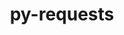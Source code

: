 ---
title: "py-requests"
layout: cache
categories: [package, develop-2024-08-04]
meta: {"versions": ["2.32.2"], "compilers": ["apple-clang@=15.0.0", "cce@=15.0.1", "gcc@=11.1.0", "gcc@=11.4.0", "gcc@=7.3.1", "gcc@=9.4.0", "oneapi@=2024.2.0"], "oss": ["amzn2", "rhel8", "ubuntu20.04", "ubuntu22.04", "ventura"], "platforms": ["darwin", "linux"], "targets": ["aarch64", "neoverse_n1", "neoverse_v1", "neoverse_v2", "ppc64le", "x86_64_v3", "zen4"], "stacks": ["aws-isc", "aws-isc-aarch64", "data-vis-sdk", "e4s-cray-rhel", "e4s-neoverse-v2", "e4s-neoverse_v1", "e4s-oneapi", "e4s-power", "ml-darwin-aarch64-mps", "ml-linux-x86_64-cpu", "ml-linux-x86_64-cuda", "ml-linux-x86_64-rocm", "root"], "num_specs": 26, "num_specs_by_stack": {"ml-darwin-aarch64-mps": 3, "root": 26, "aws-isc-aarch64": 2, "aws-isc": 1, "e4s-cray-rhel": 1, "e4s-power": 2, "data-vis-sdk": 2, "e4s-neoverse_v1": 3, "e4s-neoverse-v2": 2, "ml-linux-x86_64-cpu": 4, "ml-linux-x86_64-cuda": 4, "ml-linux-x86_64-rocm": 3, "e4s-oneapi": 2}}
spec_details: [{"hash": "a4zfibdxown3fnv7hqixbzpnqlvg5qzi", "compiler": "apple-clang@=15.0.0", "versions": ["2.32.2"], "os": "ventura", "platform": "darwin", "target": "aarch64", "variants": ["build_system=python_pip", "~socks"], "stacks": ["ml-darwin-aarch64-mps", "root"], "size": "-", "tarball": "https://binaries.spack.io/releases/develop-2024-08-04/build_cache/darwin-ventura-aarch64/apple-clang-15.0.0/py-requests-2.32.2/darwin-ventura-aarch64-apple-clang-15.0.0-py-requests-2.32.2-a4zfibdxown3fnv7hqixbzpnqlvg5qzi.spack"}, {"hash": "xcjg7tcuow7weaj3gkikorr2t26ggi53", "compiler": "apple-clang@=15.0.0", "versions": ["2.32.2"], "os": "ventura", "platform": "darwin", "target": "aarch64", "variants": ["build_system=python_pip", "~socks"], "stacks": ["ml-darwin-aarch64-mps", "root"], "size": "-", "tarball": "https://binaries.spack.io/releases/develop-2024-08-04/build_cache/darwin-ventura-aarch64/apple-clang-15.0.0/py-requests-2.32.2/darwin-ventura-aarch64-apple-clang-15.0.0-py-requests-2.32.2-xcjg7tcuow7weaj3gkikorr2t26ggi53.spack"}, {"hash": "siydr74xu6lf265xaony57zwglj4mgit", "compiler": "apple-clang@=15.0.0", "versions": ["2.32.2"], "os": "ventura", "platform": "darwin", "target": "aarch64", "variants": ["build_system=python_pip", "~socks"], "stacks": ["ml-darwin-aarch64-mps", "root"], "size": "-", "tarball": "https://binaries.spack.io/releases/develop-2024-08-04/build_cache/darwin-ventura-aarch64/apple-clang-15.0.0/py-requests-2.32.2/darwin-ventura-aarch64-apple-clang-15.0.0-py-requests-2.32.2-siydr74xu6lf265xaony57zwglj4mgit.spack"}, {"hash": "3rwutxba3zlevgqnga2qk4abvb67uink", "compiler": "gcc@=7.3.1", "versions": ["2.32.2"], "os": "amzn2", "platform": "linux", "target": "aarch64", "variants": ["build_system=python_pip", "~socks"], "stacks": ["aws-isc-aarch64", "root"], "size": "-", "tarball": "https://binaries.spack.io/releases/develop-2024-08-04/build_cache/linux-amzn2-aarch64/gcc-7.3.1/py-requests-2.32.2/linux-amzn2-aarch64-gcc-7.3.1-py-requests-2.32.2-3rwutxba3zlevgqnga2qk4abvb67uink.spack"}, {"hash": "qepbvlksdqz26kgs3uip6adu2rwovpvb", "compiler": "gcc@=7.3.1", "versions": ["2.32.2"], "os": "amzn2", "platform": "linux", "target": "neoverse_n1", "variants": ["build_system=python_pip", "~socks"], "stacks": ["aws-isc-aarch64", "root"], "size": "-", "tarball": "https://binaries.spack.io/releases/develop-2024-08-04/build_cache/linux-amzn2-neoverse_n1/gcc-7.3.1/py-requests-2.32.2/linux-amzn2-neoverse_n1-gcc-7.3.1-py-requests-2.32.2-qepbvlksdqz26kgs3uip6adu2rwovpvb.spack"}, {"hash": "ixxk4lkgusijbi7jlih2a7d5hffn6ota", "compiler": "gcc@=7.3.1", "versions": ["2.32.2"], "os": "amzn2", "platform": "linux", "target": "x86_64_v3", "variants": ["build_system=python_pip", "~socks"], "stacks": ["aws-isc", "root"], "size": "-", "tarball": "https://binaries.spack.io/releases/develop-2024-08-04/build_cache/linux-amzn2-x86_64_v3/gcc-7.3.1/py-requests-2.32.2/linux-amzn2-x86_64_v3-gcc-7.3.1-py-requests-2.32.2-ixxk4lkgusijbi7jlih2a7d5hffn6ota.spack"}, {"hash": "xh3wc7gnqskea2o3dkrhpet4ofjqigia", "compiler": "cce@=15.0.1", "versions": ["2.32.2"], "os": "rhel8", "platform": "linux", "target": "zen4", "variants": ["build_system=python_pip", "~socks"], "stacks": ["e4s-cray-rhel", "root"], "size": "-", "tarball": "https://binaries.spack.io/releases/develop-2024-08-04/build_cache/linux-rhel8-zen4/cce-15.0.1/py-requests-2.32.2/linux-rhel8-zen4-cce-15.0.1-py-requests-2.32.2-xh3wc7gnqskea2o3dkrhpet4ofjqigia.spack"}, {"hash": "xpmgtna3egjxkgglfldsfceh3p6bbc5w", "compiler": "gcc@=9.4.0", "versions": ["2.32.2"], "os": "ubuntu20.04", "platform": "linux", "target": "ppc64le", "variants": ["build_system=python_pip", "~socks"], "stacks": ["e4s-power", "root"], "size": "-", "tarball": "https://binaries.spack.io/releases/develop-2024-08-04/build_cache/linux-ubuntu20.04-ppc64le/gcc-9.4.0/py-requests-2.32.2/linux-ubuntu20.04-ppc64le-gcc-9.4.0-py-requests-2.32.2-xpmgtna3egjxkgglfldsfceh3p6bbc5w.spack"}, {"hash": "6kuiqzzsuiyacmcfhpagj7cq2laipugj", "compiler": "gcc@=9.4.0", "versions": ["2.32.2"], "os": "ubuntu20.04", "platform": "linux", "target": "ppc64le", "variants": ["build_system=python_pip", "~socks"], "stacks": ["e4s-power", "root"], "size": "-", "tarball": "https://binaries.spack.io/releases/develop-2024-08-04/build_cache/linux-ubuntu20.04-ppc64le/gcc-9.4.0/py-requests-2.32.2/linux-ubuntu20.04-ppc64le-gcc-9.4.0-py-requests-2.32.2-6kuiqzzsuiyacmcfhpagj7cq2laipugj.spack"}, {"hash": "3jhimijrqd7joqrcjmx2efavzqryyb7g", "compiler": "gcc@=11.1.0", "versions": ["2.32.2"], "os": "ubuntu20.04", "platform": "linux", "target": "x86_64_v3", "variants": ["build_system=python_pip", "~socks"], "stacks": ["data-vis-sdk", "root"], "size": "-", "tarball": "https://binaries.spack.io/releases/develop-2024-08-04/build_cache/linux-ubuntu20.04-x86_64_v3/gcc-11.1.0/py-requests-2.32.2/linux-ubuntu20.04-x86_64_v3-gcc-11.1.0-py-requests-2.32.2-3jhimijrqd7joqrcjmx2efavzqryyb7g.spack"}, {"hash": "y3yksap5ktq6bohps7m6cokbqpqofjfp", "compiler": "gcc@=11.1.0", "versions": ["2.32.2"], "os": "ubuntu20.04", "platform": "linux", "target": "x86_64_v3", "variants": ["build_system=python_pip", "~socks"], "stacks": ["data-vis-sdk", "root"], "size": "-", "tarball": "https://binaries.spack.io/releases/develop-2024-08-04/build_cache/linux-ubuntu20.04-x86_64_v3/gcc-11.1.0/py-requests-2.32.2/linux-ubuntu20.04-x86_64_v3-gcc-11.1.0-py-requests-2.32.2-y3yksap5ktq6bohps7m6cokbqpqofjfp.spack"}, {"hash": "il6qccuudukx7iju5dv3aj3xkgd27zif", "compiler": "gcc@=11.4.0", "versions": ["2.32.2"], "os": "ubuntu22.04", "platform": "linux", "target": "neoverse_v1", "variants": ["build_system=python_pip", "~socks"], "stacks": ["e4s-neoverse_v1", "root"], "size": "-", "tarball": "https://binaries.spack.io/releases/develop-2024-08-04/build_cache/linux-ubuntu22.04-neoverse_v1/gcc-11.4.0/py-requests-2.32.2/linux-ubuntu22.04-neoverse_v1-gcc-11.4.0-py-requests-2.32.2-il6qccuudukx7iju5dv3aj3xkgd27zif.spack"}, {"hash": "6z5l2ndefyta5z4en3fitll62cojh63d", "compiler": "gcc@=11.4.0", "versions": ["2.32.2"], "os": "ubuntu22.04", "platform": "linux", "target": "neoverse_v1", "variants": ["build_system=python_pip", "~socks"], "stacks": ["e4s-neoverse_v1", "root"], "size": "-", "tarball": "https://binaries.spack.io/releases/develop-2024-08-04/build_cache/linux-ubuntu22.04-neoverse_v1/gcc-11.4.0/py-requests-2.32.2/linux-ubuntu22.04-neoverse_v1-gcc-11.4.0-py-requests-2.32.2-6z5l2ndefyta5z4en3fitll62cojh63d.spack"}, {"hash": "h6z42zzxpov5c5kdm6atc5p6uvlbbmhq", "compiler": "gcc@=11.4.0", "versions": ["2.32.2"], "os": "ubuntu22.04", "platform": "linux", "target": "neoverse_v1", "variants": ["build_system=python_pip", "~socks"], "stacks": ["e4s-neoverse_v1", "root"], "size": "-", "tarball": "https://binaries.spack.io/releases/develop-2024-08-04/build_cache/linux-ubuntu22.04-neoverse_v1/gcc-11.4.0/py-requests-2.32.2/linux-ubuntu22.04-neoverse_v1-gcc-11.4.0-py-requests-2.32.2-h6z42zzxpov5c5kdm6atc5p6uvlbbmhq.spack"}, {"hash": "r5qfzld3y67zfy5yx5qrksorjho5vva7", "compiler": "gcc@=11.4.0", "versions": ["2.32.2"], "os": "ubuntu22.04", "platform": "linux", "target": "neoverse_v2", "variants": ["build_system=python_pip", "~socks"], "stacks": ["e4s-neoverse-v2", "root"], "size": "-", "tarball": "https://binaries.spack.io/releases/develop-2024-08-04/build_cache/linux-ubuntu22.04-neoverse_v2/gcc-11.4.0/py-requests-2.32.2/linux-ubuntu22.04-neoverse_v2-gcc-11.4.0-py-requests-2.32.2-r5qfzld3y67zfy5yx5qrksorjho5vva7.spack"}, {"hash": "v7n7zg3nqdhuw24mrx45rx44tgnwpsu4", "compiler": "gcc@=11.4.0", "versions": ["2.32.2"], "os": "ubuntu22.04", "platform": "linux", "target": "neoverse_v2", "variants": ["build_system=python_pip", "~socks"], "stacks": ["e4s-neoverse-v2", "root"], "size": "-", "tarball": "https://binaries.spack.io/releases/develop-2024-08-04/build_cache/linux-ubuntu22.04-neoverse_v2/gcc-11.4.0/py-requests-2.32.2/linux-ubuntu22.04-neoverse_v2-gcc-11.4.0-py-requests-2.32.2-v7n7zg3nqdhuw24mrx45rx44tgnwpsu4.spack"}, {"hash": "qe4o4br6crmcpag2obiiwot3bbfbvcly", "compiler": "gcc@=11.4.0", "versions": ["2.32.2"], "os": "ubuntu22.04", "platform": "linux", "target": "x86_64_v3", "variants": ["build_system=python_pip", "~socks"], "stacks": ["root"], "size": "-", "tarball": "https://binaries.spack.io/releases/develop-2024-08-04/build_cache/linux-ubuntu22.04-x86_64_v3/gcc-11.4.0/py-requests-2.32.2/linux-ubuntu22.04-x86_64_v3-gcc-11.4.0-py-requests-2.32.2-qe4o4br6crmcpag2obiiwot3bbfbvcly.spack"}, {"hash": "vmwxim7xpsyfq7r5hmyqebkdal64hh46", "compiler": "gcc@=11.4.0", "versions": ["2.32.2"], "os": "ubuntu22.04", "platform": "linux", "target": "x86_64_v3", "variants": ["build_system=python_pip", "~socks"], "stacks": ["root"], "size": "-", "tarball": "https://binaries.spack.io/releases/develop-2024-08-04/build_cache/linux-ubuntu22.04-x86_64_v3/gcc-11.4.0/py-requests-2.32.2/linux-ubuntu22.04-x86_64_v3-gcc-11.4.0-py-requests-2.32.2-vmwxim7xpsyfq7r5hmyqebkdal64hh46.spack"}, {"hash": "4klozjqtoulxbeevgvhwtbbhxfpsekmh", "compiler": "gcc@=11.4.0", "versions": ["2.32.2"], "os": "ubuntu22.04", "platform": "linux", "target": "x86_64_v3", "variants": ["build_system=python_pip", "~socks"], "stacks": ["root"], "size": "-", "tarball": "https://binaries.spack.io/releases/develop-2024-08-04/build_cache/linux-ubuntu22.04-x86_64_v3/gcc-11.4.0/py-requests-2.32.2/linux-ubuntu22.04-x86_64_v3-gcc-11.4.0-py-requests-2.32.2-4klozjqtoulxbeevgvhwtbbhxfpsekmh.spack"}, {"hash": "v5chyv3kkfl76zpnx2grgwxsyakhpa26", "compiler": "gcc@=11.4.0", "versions": ["2.32.2"], "os": "ubuntu22.04", "platform": "linux", "target": "x86_64_v3", "variants": ["build_system=python_pip", "~socks"], "stacks": ["ml-linux-x86_64-cpu", "ml-linux-x86_64-cuda", "ml-linux-x86_64-rocm", "root"], "size": "-", "tarball": "https://binaries.spack.io/releases/develop-2024-08-04/build_cache/linux-ubuntu22.04-x86_64_v3/gcc-11.4.0/py-requests-2.32.2/linux-ubuntu22.04-x86_64_v3-gcc-11.4.0-py-requests-2.32.2-v5chyv3kkfl76zpnx2grgwxsyakhpa26.spack"}, {"hash": "vtcr6w2sw2gqpbm5dkuzqtjke6azkkbu", "compiler": "gcc@=11.4.0", "versions": ["2.32.2"], "os": "ubuntu22.04", "platform": "linux", "target": "x86_64_v3", "variants": ["build_system=python_pip", "~socks"], "stacks": ["ml-linux-x86_64-cpu", "ml-linux-x86_64-cuda", "root"], "size": "-", "tarball": "https://binaries.spack.io/releases/develop-2024-08-04/build_cache/linux-ubuntu22.04-x86_64_v3/gcc-11.4.0/py-requests-2.32.2/linux-ubuntu22.04-x86_64_v3-gcc-11.4.0-py-requests-2.32.2-vtcr6w2sw2gqpbm5dkuzqtjke6azkkbu.spack"}, {"hash": "jacqulmr665oyl6r2fm5jsmj4kysg6nl", "compiler": "gcc@=11.4.0", "versions": ["2.32.2"], "os": "ubuntu22.04", "platform": "linux", "target": "x86_64_v3", "variants": ["build_system=python_pip", "~socks"], "stacks": ["ml-linux-x86_64-cpu", "ml-linux-x86_64-cuda", "ml-linux-x86_64-rocm", "root"], "size": "-", "tarball": "https://binaries.spack.io/releases/develop-2024-08-04/build_cache/linux-ubuntu22.04-x86_64_v3/gcc-11.4.0/py-requests-2.32.2/linux-ubuntu22.04-x86_64_v3-gcc-11.4.0-py-requests-2.32.2-jacqulmr665oyl6r2fm5jsmj4kysg6nl.spack"}, {"hash": "zvegpeddsmcmisjj3dymtsbfnx2psu64", "compiler": "gcc@=11.4.0", "versions": ["2.32.2"], "os": "ubuntu22.04", "platform": "linux", "target": "x86_64_v3", "variants": ["build_system=python_pip", "~socks"], "stacks": ["ml-linux-x86_64-cpu", "ml-linux-x86_64-cuda", "ml-linux-x86_64-rocm", "root"], "size": "-", "tarball": "https://binaries.spack.io/releases/develop-2024-08-04/build_cache/linux-ubuntu22.04-x86_64_v3/gcc-11.4.0/py-requests-2.32.2/linux-ubuntu22.04-x86_64_v3-gcc-11.4.0-py-requests-2.32.2-zvegpeddsmcmisjj3dymtsbfnx2psu64.spack"}, {"hash": "iwqj3sq5kayxp3v3pm6tpgnhlhvptyyl", "compiler": "gcc@=11.4.0", "versions": ["2.32.2"], "os": "ubuntu22.04", "platform": "linux", "target": "x86_64_v3", "variants": ["build_system=python_pip", "~socks"], "stacks": ["root"], "size": "-", "tarball": "https://binaries.spack.io/releases/develop-2024-08-04/build_cache/linux-ubuntu22.04-x86_64_v3/gcc-11.4.0/py-requests-2.32.2/linux-ubuntu22.04-x86_64_v3-gcc-11.4.0-py-requests-2.32.2-iwqj3sq5kayxp3v3pm6tpgnhlhvptyyl.spack"}, {"hash": "svzncapezo7o4gpd2s2enrp2sf5ctheo", "compiler": "oneapi@=2024.2.0", "versions": ["2.32.2"], "os": "ubuntu22.04", "platform": "linux", "target": "x86_64_v3", "variants": ["build_system=python_pip", "~socks"], "stacks": ["e4s-oneapi", "root"], "size": "-", "tarball": "https://binaries.spack.io/releases/develop-2024-08-04/build_cache/linux-ubuntu22.04-x86_64_v3/oneapi-2024.2.0/py-requests-2.32.2/linux-ubuntu22.04-x86_64_v3-oneapi-2024.2.0-py-requests-2.32.2-svzncapezo7o4gpd2s2enrp2sf5ctheo.spack"}, {"hash": "fxeqoiy4fprsea5gtbrt7m5z3eg3yaz2", "compiler": "oneapi@=2024.2.0", "versions": ["2.32.2"], "os": "ubuntu22.04", "platform": "linux", "target": "x86_64_v3", "variants": ["build_system=python_pip", "~socks"], "stacks": ["e4s-oneapi", "root"], "size": "-", "tarball": "https://binaries.spack.io/releases/develop-2024-08-04/build_cache/linux-ubuntu22.04-x86_64_v3/oneapi-2024.2.0/py-requests-2.32.2/linux-ubuntu22.04-x86_64_v3-oneapi-2024.2.0-py-requests-2.32.2-fxeqoiy4fprsea5gtbrt7m5z3eg3yaz2.spack"}]
---